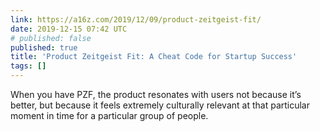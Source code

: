 ```yaml
---
link: https://a16z.com/2019/12/09/product-zeitgeist-fit/
date: 2019-12-15 07:42 UTC
# published: false
published: true
title: 'Product Zeitgeist Fit: A Cheat Code for Startup Success'
tags: []
---
```


When you have PZF, the product resonates with users not because it’s better, but because it feels extremely culturally relevant at that particular moment in time for a particular group of people.
